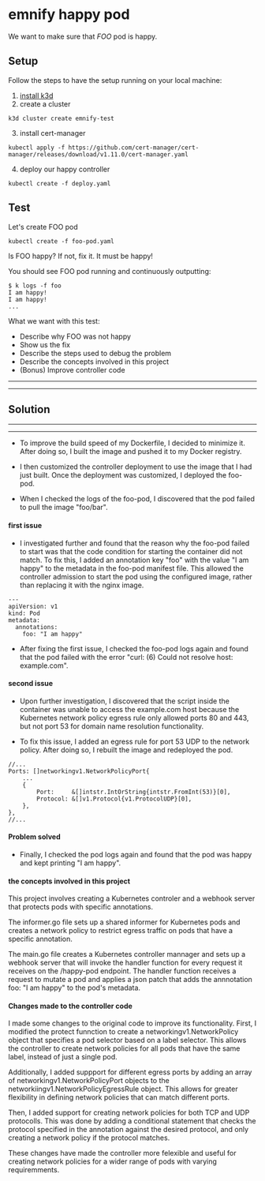 # emnify happy pod

We want to make sure that _FOO_ pod is happy.

## Setup

Follow the steps to have the setup running on your local machine:

1. [install k3d](https://k3d.io/v5.4.7/#installation)
2. create a cluster
```shell
k3d cluster create emnify-test
```
3. install cert-manager
```shell
kubectl apply -f https://github.com/cert-manager/cert-manager/releases/download/v1.11.0/cert-manager.yaml
```
4. deploy our happy controller
```shell
kubectl create -f deploy.yaml
```

## Test
Let's create FOO pod
```shell
kubectl create -f foo-pod.yaml
```

Is FOO happy? If not, fix it. It must be happy!

You should see FOO pod running and continuously outputting:
```shell
$ k logs -f foo
I am happy!
I am happy!
...
```

What we want with this test:
- Describe why FOO was not happy
- Show us the fix
- Describe the steps used to debug the problem
- Describe the concepts involved in this project
- (Bonus) Improve controller code

------------------------------------------------------------------------
------------------------------------------------------------------------
## Solution
------------------------------------------------------------------------
------------------------------------------------------------------------
- To improve the build speed of my Dockerfile, I decided to minimize it. After doing so, I built the image and pushed it to my Docker registry.

- I then customized the controller deployment to use the image that I had just built. Once the deployment was customized, I deployed the foo-pod.

- When I checked the logs of the foo-pod, I discovered that the pod failed to pull the image "foo/bar".

#### first issue
- I investigated further and found that the reason why the foo-pod failed to start was that the code condition for starting the container did not match. To fix this, I added an annotation key "foo" with the value "I am happy" to the metadata in the foo-pod manifest file. This allowed the controller admission to start the pod using the configured image, rather than replacing it with the nginx image.
```
---
apiVersion: v1
kind: Pod
metadata:
  annotations:
    foo: "I am happy"
```
- After fixing the first issue, I checked the foo-pod logs again and found that the pod failed with the error "curl: (6) Could not resolve host: example.com".

#### second issue
- Upon further investigation, I discovered that the script inside the container was unable to access the example.com host because the Kubernetes network policy egress rule only allowed ports 80 and 443, but not port 53 for domain name resolution functionality.

- To fix this issue, I added an egress rule for port 53 UDP to the network policy. After doing so, I rebuilt the image and redeployed the pod.
```
//...
Ports: []networkingv1.NetworkPolicyPort{
	...
	{
		Port:     &[]intstr.IntOrString{intstr.FromInt(53)}[0],
		Protocol: &[]v1.Protocol{v1.ProtocolUDP}[0],
	},
},
//...
```
#### Problem solved
- Finally, I checked the pod logs again and found that the pod was happy and kept printing "I am happy".

#### the concepts involved in this project
This project involves creating a Kubernetes controler and a webhook server that protects pods with specific annotations.

The informer.go file sets up a shared informer for Kubernetes pods and creates a network policy to restrict egress traffic on pods that have a specific annotation. 

The main.go file creates a Kubernetes controller mannager and sets up a webhook server that will invoke the handler function for every request it receives on the /happy-pod endpoint. The handler function receives a request to mutate a pod and applies a json patch that adds the annnotation foo: "I am happy" to the pod's metadata.

#### Changes made to the controller code

I made some changes to the original code to improve its functionality. First, I modified the protect funnction to create a networkingv1.NetworkPolicy object that specifies a pod selector based on a label selector. This allows the controller to create network policies for all pods that have the same label, instead of just a single pod.

Additionally, I added suppport for different egress ports by adding an array of networkingv1.NetworkPolicyPort objects to the networkiingv1.NetworkPolicyEgressRule object. This allows for greater flexibility in defining network policies that can match different ports.

Then, I added support for creating network policies for both TCP and UDP protocolls. This was done by adding a conditional statement that checks the protocol specified in the annotation against the desired protocol, and only creating a network policy if the protocol matches.

These changes have made the controller more felexible and useful for creating network policies for a wider range of pods with varying requiremments.
